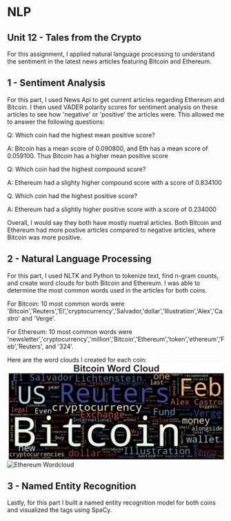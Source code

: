 # NLP
## Unit 12 - Tales from the Crypto 

For this assignment, I applied natural language processing to understand the sentiment in the latest news articles featuring Bitcoin and Ethereum. 

## 1 - Sentiment Analysis

For this part, I used News Api to get current articles regarding Ethereum and Bitcoin. I then used VADER polarity scores for sentiment analysis on these articles to see how 'negative' or 'positive' the articles were. This allowed me to answer the following questions:

Q: Which coin had the highest mean positive score?

A: Bitcoin has a mean score of 0.090800, and Eth has a mean score of 0.059100. Thus Bitcoin has a higher mean positive score

Q: Which coin had the highest compound score?

A: Ethereum had a slighty higher compound score with a score of 0.834100

Q. Which coin had the highest positive score?

A: Ethereum had a slightly higher positive score with a score of 0.234000

Overall, I would say they both have mostly nuetral articles. Both Bitcoin and Ethereum had more postive articles compared to negative articles, where Bitcoin was more positive. 

## 2 - Natural Language Processing

For this part, I used NLTK and Python to tokenize text, find n-gram counts, and create word clouds for both Bitcoin and Ethereum. I was able to determine the most common words used in the articles for both coins.

For Bitcoin: 10 most common words were 'Bitcoin','Reuters','El','cryptocurrency','Salvador,'dollar','Illustration','Alex','Castro' and 'Verge'.

For Ethereum: 10 most common words were 'newsletter','cryptocurrency','million','Bitcoin','Ethereum','token','ethereum','Feb','Reuters', and '324'.


Here are the word clouds I created for each coin:
![Bitcoin Wordcloud](bitcoin_cloud.png)
![Ethereum Wordcloud](ethereum_cloud.png)

## 3 - Named Entity Recognition

Lastly, for this part I built a named entity recognition model for both coins and visualized the tags using SpaCy.
